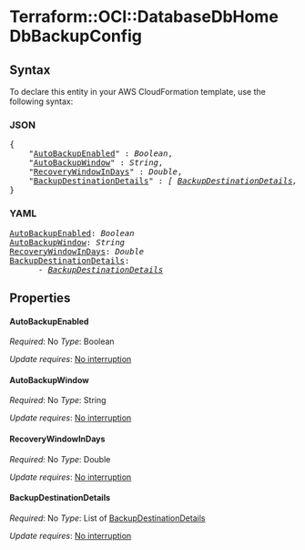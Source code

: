 # Terraform::OCI::DatabaseDbHome DbBackupConfig

## Syntax

To declare this entity in your AWS CloudFormation template, use the following syntax:

### JSON

<pre>
{
    "<a href="#autobackupenabled" title="AutoBackupEnabled">AutoBackupEnabled</a>" : <i>Boolean</i>,
    "<a href="#autobackupwindow" title="AutoBackupWindow">AutoBackupWindow</a>" : <i>String</i>,
    "<a href="#recoverywindowindays" title="RecoveryWindowInDays">RecoveryWindowInDays</a>" : <i>Double</i>,
    "<a href="#backupdestinationdetails" title="BackupDestinationDetails">BackupDestinationDetails</a>" : <i>[ <a href="dbbackupconfig-backupdestinationdetails.md">BackupDestinationDetails</a>, ... ]</i>
}
</pre>

### YAML

<pre>
<a href="#autobackupenabled" title="AutoBackupEnabled">AutoBackupEnabled</a>: <i>Boolean</i>
<a href="#autobackupwindow" title="AutoBackupWindow">AutoBackupWindow</a>: <i>String</i>
<a href="#recoverywindowindays" title="RecoveryWindowInDays">RecoveryWindowInDays</a>: <i>Double</i>
<a href="#backupdestinationdetails" title="BackupDestinationDetails">BackupDestinationDetails</a>: <i>
      - <a href="dbbackupconfig-backupdestinationdetails.md">BackupDestinationDetails</a></i>
</pre>

## Properties

#### AutoBackupEnabled

_Required_: No
_Type_: Boolean

_Update requires_: [No interruption](https://docs.aws.amazon.com/AWSCloudFormation/latest/UserGuide/using-cfn-updating-stacks-update-behaviors.html#update-no-interrupt)

#### AutoBackupWindow

_Required_: No
_Type_: String

_Update requires_: [No interruption](https://docs.aws.amazon.com/AWSCloudFormation/latest/UserGuide/using-cfn-updating-stacks-update-behaviors.html#update-no-interrupt)

#### RecoveryWindowInDays

_Required_: No
_Type_: Double

_Update requires_: [No interruption](https://docs.aws.amazon.com/AWSCloudFormation/latest/UserGuide/using-cfn-updating-stacks-update-behaviors.html#update-no-interrupt)

#### BackupDestinationDetails

_Required_: No
_Type_: List of <a href="dbbackupconfig-backupdestinationdetails.md">BackupDestinationDetails</a>

_Update requires_: [No interruption](https://docs.aws.amazon.com/AWSCloudFormation/latest/UserGuide/using-cfn-updating-stacks-update-behaviors.html#update-no-interrupt)

